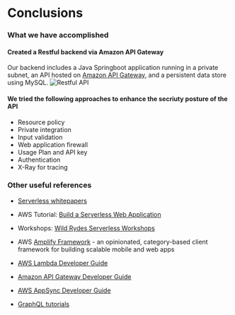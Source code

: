 # Conclusions

### What we have accomplished

#### Created a Restful backend via Amazon API Gateway

Our backend includes a Java Springboot application running in a private subnet, an API hosted on [Amazon API Gateway](https://aws.amazon.com/api-gateway/ "AWS API Gateway"), and a persistent data store using MySQL.
![Restful API](../screenshots/architecture1.png)

#### We tried the following approaches to enhance the secriuty posture of the API

* Resource policy
* Private integration
* Input validation
* Web application firewall
* Usage Plan and API key
* Authentication
* X-Ray for tracing

### Other useful references

* [Serverless whitepapers](https://aws.amazon.com/whitepapers/#serverless)

* AWS Tutorial: [Build a Serverless Web Application](https://aws.amazon.com/serverless/build-a-web-app/)

* Workshops: [Wild Rydes Serverless Workshops](https://github.com/aws-samples/aws-serverless-workshops)

* AWS [Amplify Framework](https://aws-amplify.github.io/) - an opinionated, category-based client framework for building scalable mobile and web apps

* [AWS Lambda Developer Guide](https://docs.aws.amazon.com/lambda/latest/dg/welcome.html)

* [Amazon API Gateway Developer Guide](https://docs.aws.amazon.com/apigateway/latest/developerguide/welcome.html)

* [AWS AppSync Developer Guide](https://docs.aws.amazon.com/appsync/latest/devguide/welcome.html)

* [GraphQL tutorials](https://www.graphql.com/tutorials/)
